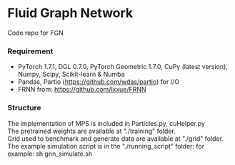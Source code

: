# Fluid Graph Network
Code repo for FGN

### Requirement
* PyTorch 1.7.1, DGL 0.7.0, PyTorch Geometric 1.7.0, CuPy (latest version), Numpy, Scipy, Scikit-learn & Numba
* Pandas, Partio (https://github.com/wdas/partio) for I/O
* FRNN from: https://github.com/lxxue/FRNN

### Structure
The implementation of MPS is included in Particles.py, cuHelper.py </br>
The pretrained weights are available at "./training" folder. </br>
Grid used to benchmark and generate data are available at "./grid" folder. </br>
The example simulation script is in the "./running_script" folder: for example: sh gnn_simulate.sh
